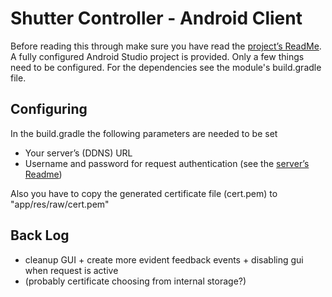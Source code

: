 # Shutter Controller - Android Client
Before reading this through make sure you have read the [project’s ReadMe](/ReadMe.md).
A fully configured Android Studio project is provided. Only a few things need to be configured. For the dependencies see the module's build.gradle file.

## Configuring
In the build.gradle the following parameters are needed to be set
* Your server’s (DDNS) URL
* Username and password for request authentication (see the [server’s Readme](/ESP8266_Server/ReadMe.md))


Also you have to copy the generated certificate file (cert.pem) to "app/res/raw/cert.pem"

## Back Log
* cleanup GUI + create more evident feedback events + disabling gui when request is active
* (probably certificate choosing from internal storage?)